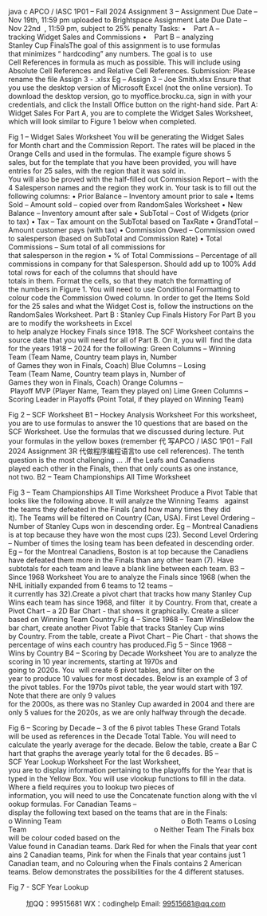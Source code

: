java c
APCO / IASC 1P01 – Fall 2024 
Assignment 3 – 
Assignment Due Date – Nov 19th, 11:59 pm uploaded to Brightspace
Assignment Late Due Date – Nov 22nd  , 11:59 pm, subject to 25% penalty
Tasks: 
•    Part A – tracking Widget Sales and Commissions
•    Part B – analyzing Stanley Cup FinalsThe goal of this assignment is to use formulas that minimizes “ hardcoding” any numbers. The goal is to  use Cell References in formula as much as possible. This will include using Absolute Cell References and Relative Cell References.
Submission: 
Please rename the file Assign 3 - .xlsx Eg – Assign 3 – Joe Smith.xlsx Ensure that you use the desktop version of Microsoft Excel (not the online version). To download the desktop version, go to myoffice.brocku.ca, sign in with your credentials, and click the Install Office button on the right-hand side. 
Part A: Widget Sales 
For Part A, you are to complete the Widget Sales Worksheet, which will look similar to Figure 1 below when completed.

Fig 1 – Widget Sales Worksheet
You will be generating the Widget Sales for Month chart and the Commission Report. The rates will be placed in the Orange Cells and used in the formulas.
The example figure shows 5 sales, but for the template that you have been provided, you will have entries for 25 sales, with the region that it was sold in. You will also be proved with the half-filled out Commission Report – with the 4 Salesperson names and the region they work in.
Your task is to fill out the following columns:
• Prior Balance – Inventory amount prior to sale
• Items Sold – Amount sold – copied over from RandomSales Worksheet
• New Balance – Inventory amount after sale
• SubTotal – Cost of Widgets (prior to tax)
• Tax – Tax amount on the SubTotal based on TaxRate
• GrandTotal – Amount customer pays (with tax)
• Commission Owed – Commission owed to salesperson (based on SubTotal and Commission Rate)
• Total Commissions – Sum total of all commissions for that salesperson in the region
• % of Total Commissions – Percentage of all commissions in company for that Salesperson. Should add up to 100%
Add total rows for each of the columns that should have totals in them. Format the cells, so that they match the formatting of the numbers in Figure 1.
You will need to use Conditional Formatting to colour code the Commission Owed column.
In order to get the Items Sold for the 25 sales and what the Widget Cost is, follow the instructions on the RandomSales Worksheet.
Part B : Stanley Cup Finals History For Part B you are to modify the worksheets in Excel to help analyze Hockey Finals since 1918. The SCF Worksheet contains the source date that you will need for all of Part B. On it, you will  find the data for the years 1918 – 2024 for the following:
Green Columns – Winning Team (Team Name, Country team plays in, Number of Games they won in Finals, Coach)
Blue Columns – Losing Team (Team Name, Country team plays in, Number of Games they won in Finals, Coach)
Orange Columns – Playoff MVP (Player Name, Team they played on)
Lime Green Columns – Scoring Leader in Playoffs (Point Total, if they played on Winning Team)

Fig 2 – SCF Worksheet
B1 – Hockey Analysis Worksheet 
For this worksheet, you are to use formulas to answer the 10 questions that are based on the SCF Worksheet. Use the formulas that we discussed during lecture. Put your formulas in the yellow boxes (remember 代 写APCO / IASC 1P01 – Fall 2024 Assignment 3R
代做程序编程语言to use cell references).
The tenth question is the most challenging … .If the Leafs and Canadiens played each other in the Finals, then that only counts as one instance, not two.
B2 – Team Championships All Time Worksheet 

Fig 3 – Team Championships All Time Worksheet
Produce a Pivot Table that looks like the following above. It will analyze the Winning Teams   against the teams they defeated in the Finals (and how many times they did it). The Teams will be filtered on Country (Can, USA).
First Level Ordering – Number of Stanley Cups won in descending order. Eg – Montreal Canadiens is at top because they have won the most cups (23).
Second Level Ordering – Number of times the losing team has been defeated in descending order. Eg – for the Montreal Canadiens, Boston is at top because the Canadiens have defeated them more in the Finals than any other team (7).
Have subtotals for each team and leave a blank line between each team.
B3 – Since 1968 Worksheet 
You are to analyze the Finals since 1968 (when the NHL initially expanded from 6 teams to 12 teams – it currently has 32).Create a pivot chart that tracks how many Stanley Cup Wins each team has since 1968, and filter  it by Country. From that, create a Pivot Chart – a 2D Bar Chart - that shows it graphically. Create a slicer based on Winning Team Country.Fig 4 – Since 1968 – Team WinsBelow the bar chart, create another Pivot Table that tracks Stanley Cup wins by Country. From the table, create a Pivot Chart – Pie Chart - that shows the percentage of wins each country has produced.Fig 5 – Since 1968 – Wins by Country
B4 – Scoring by Decade Worksheet You are to analyze the scoring in 10 year increments, starting at 1970s and going to 2020s. You  will create 6 pivot tables, and filter on the year to produce 10 values for most decades. Below is an example of 3 of the pivot tables. For the 1970s pivot table, the year would start with 197. 
Note that there are only 9 values for the 2000s, as there was no Stanley Cup awarded in 2004 and there are only 5 values for the 2020s, as we are only halfway through the decade.

Fig 6 – Scoring by Decade – 3 of the 6 pivot tables
These Grand Totals will be used as references in the Decade Total Table. You will need to calculate the yearly average for the decade. Below the table, create a Bar Chart that graphs the average yearly total for the 6 decades.
B5 –SCF Year Lookup Worksheet 
For the last Worksheet, you are to display information pertaining to the playoffs for the Year that is typed in the Yellow Box.
You will use vlookup functions to fill in the data.
Where a field requires you to lookup two pieces of information, you will need to use the Concatenate function along with the vlookup formulas.
For Canadian Teams – display the following text based on the teams that are in the Finals:
o Winning Team                                                             o Both Teams
o Losing Team                                                                 o Neither Team
The Finals box will be colour coded based on the Value found in Canadian teams. Dark Red for when the Finals that year contains 2 Canadian teams, Pink for when the Finals that year contains just 1 Canadian team, and no Colouring when the Finals contains 2 American teams.
Below demonstrates the possibilities for the 4 different statuses.

Fig 7 - SCF Year Lookup





         
加QQ：99515681  WX：codinghelp  Email: 99515681@qq.com
